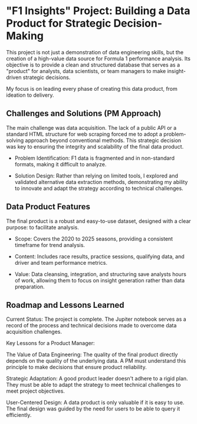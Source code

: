 # "F1 Insights" Project: Building a Data Product for Strategic Decision-Making
This project is not just a demonstration of data engineering skills, but the creation of a high-value data source for Formula 1 performance analysis. Its objective is to provide a clean and structured database that serves as a "product" for analysts, data scientists, or team managers to make insight-driven strategic decisions.

My focus is on leading every phase of creating this data product, from ideation to delivery.

## Challenges and Solutions (PM Approach)
The main challenge was data acquisition. The lack of a public API or a standard HTML structure for web scraping forced me to adopt a problem-solving approach beyond conventional methods. This strategic decision was key to ensuring the integrity and scalability of the final data product.

- Problem Identification: F1 data is fragmented and in non-standard formats, making it difficult to analyze.

- Solution Design: Rather than relying on limited tools, I explored and validated alternative data extraction methods, demonstrating my ability to innovate and adapt the strategy according to technical challenges.

## Data Product Features
The final product is a robust and easy-to-use dataset, designed with a clear purpose: to facilitate analysis.

- Scope: Covers the 2020 to 2025 seasons, providing a consistent timeframe for trend analysis.

- Content: Includes race results, practice sessions, qualifying data, and driver and team performance metrics.

- Value: Data cleansing, integration, and structuring save analysts hours of work, allowing them to focus on insight generation rather than data preparation.

## Roadmap and Lessons Learned
Current Status: The project is complete. The Jupiter notebook serves as a record of the process and technical decisions made to overcome data acquisition challenges.

Key Lessons for a Product Manager:

The Value of Data Engineering: The quality of the final product directly depends on the quality of the underlying data. A PM must understand this principle to make decisions that ensure product reliability.

Strategic Adaptation: A good product leader doesn't adhere to a rigid plan. They must be able to adapt the strategy to meet technical challenges to meet project objectives.

User-Centered Design: A data product is only valuable if it is easy to use. The final design was guided by the need for users to be able to query it efficiently.
